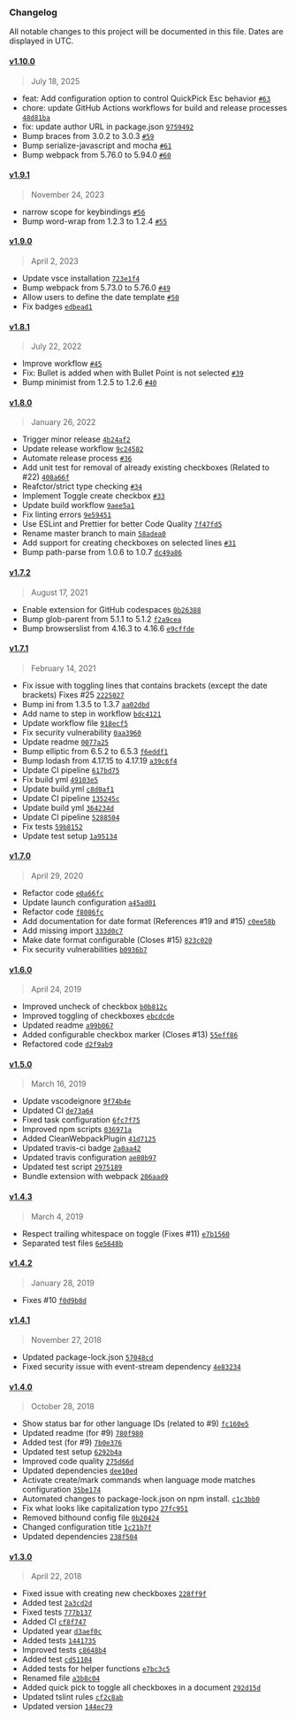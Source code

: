 ### Changelog 

 All notable changes to this project will be documented in this file. Dates are displayed in UTC.

 
#### [v1.10.0](https://github.com/PKief/vscode-markdown-checkbox/compare/v1.9.1...v1.10.0) 

> July 18, 2025 

- feat: Add configuration option to control QuickPick Esc behavior [`#63`](https://github.com/PKief/vscode-markdown-checkbox/pull/63)
- chore: update GitHub Actions workflows for build and release processes [`48d81ba`](https://github.com/PKief/vscode-markdown-checkbox/commit/48d81ba)
- fix: update author URL in package.json [`9759492`](https://github.com/PKief/vscode-markdown-checkbox/commit/9759492)
- Bump braces from 3.0.2 to 3.0.3 [`#59`](https://github.com/PKief/vscode-markdown-checkbox/pull/59)
- Bump serialize-javascript and mocha [`#61`](https://github.com/PKief/vscode-markdown-checkbox/pull/61)
- Bump webpack from 5.76.0 to 5.94.0 [`#60`](https://github.com/PKief/vscode-markdown-checkbox/pull/60)
 
#### [v1.9.1](https://github.com/PKief/vscode-markdown-checkbox/compare/v1.9.0...v1.9.1) 

> November 24, 2023 

- narrow scope for keybindings [`#56`](https://github.com/PKief/vscode-markdown-checkbox/pull/56)
- Bump word-wrap from 1.2.3 to 1.2.4 [`#55`](https://github.com/PKief/vscode-markdown-checkbox/pull/55)
 
#### [v1.9.0](https://github.com/PKief/vscode-markdown-checkbox/compare/v1.8.1...v1.9.0) 

> April 2, 2023 

- Update vsce installation [`723e1f4`](https://github.com/PKief/vscode-markdown-checkbox/commit/723e1f4)
- Bump webpack from 5.73.0 to 5.76.0 [`#49`](https://github.com/PKief/vscode-markdown-checkbox/pull/49)
- Allow users to define the date template [`#50`](https://github.com/PKief/vscode-markdown-checkbox/pull/50)
- Fix badges [`edbead1`](https://github.com/PKief/vscode-markdown-checkbox/commit/edbead1)
 
#### [v1.8.1](https://github.com/PKief/vscode-markdown-checkbox/compare/v1.8.0...v1.8.1) 

> July 22, 2022 

- Improve workflow [`#45`](https://github.com/PKief/vscode-markdown-checkbox/pull/45)
- Fix: Bullet is added when with Bullet Point is not selected [`#39`](https://github.com/PKief/vscode-markdown-checkbox/pull/39)
- Bump minimist from 1.2.5 to 1.2.6 [`#40`](https://github.com/PKief/vscode-markdown-checkbox/pull/40)
 
#### [v1.8.0](https://github.com/PKief/vscode-markdown-checkbox/compare/v1.7.2...v1.8.0) 

> January 26, 2022 

- Trigger minor release [`4b24af2`](https://github.com/PKief/vscode-markdown-checkbox/commit/4b24af2)
- Update release workflow [`9c24582`](https://github.com/PKief/vscode-markdown-checkbox/commit/9c24582)
- Automate release process [`#36`](https://github.com/PKief/vscode-markdown-checkbox/pull/36)
- Add unit test for removal of already existing checkboxes (Related to #22) [`408a66f`](https://github.com/PKief/vscode-markdown-checkbox/commit/408a66f)
- Reafctor/strict type checking [`#34`](https://github.com/PKief/vscode-markdown-checkbox/pull/34)
- Implement Toggle create checkbox [`#33`](https://github.com/PKief/vscode-markdown-checkbox/pull/33)
- Update build workflow [`9aee5a1`](https://github.com/PKief/vscode-markdown-checkbox/commit/9aee5a1)
- Fix linting errors [`9e59451`](https://github.com/PKief/vscode-markdown-checkbox/commit/9e59451)
- Use ESLint and Prettier for better Code Quality [`7f47fd5`](https://github.com/PKief/vscode-markdown-checkbox/commit/7f47fd5)
- Rename master branch to main [`58adea0`](https://github.com/PKief/vscode-markdown-checkbox/commit/58adea0)
- Add support for creating checkboxes on selected lines [`#31`](https://github.com/PKief/vscode-markdown-checkbox/pull/31)
- Bump path-parse from 1.0.6 to 1.0.7 [`dc49a86`](https://github.com/PKief/vscode-markdown-checkbox/commit/dc49a86)
 
#### [v1.7.2](https://github.com/PKief/vscode-markdown-checkbox/compare/v1.7.1...v1.7.2) 

> August 17, 2021 

- Enable extension for GitHub codespaces [`0b26388`](https://github.com/PKief/vscode-markdown-checkbox/commit/0b26388)
- Bump glob-parent from 5.1.1 to 5.1.2 [`f2a9cea`](https://github.com/PKief/vscode-markdown-checkbox/commit/f2a9cea)
- Bump browserslist from 4.16.3 to 4.16.6 [`e9cffde`](https://github.com/PKief/vscode-markdown-checkbox/commit/e9cffde)
 
#### [v1.7.1](https://github.com/PKief/vscode-markdown-checkbox/compare/v1.7.0...v1.7.1) 

> February 14, 2021 

- Fix issue with toggling lines that contains brackets (except the date brackets) Fixes #25 [`2225027`](https://github.com/PKief/vscode-markdown-checkbox/commit/2225027)
- Bump ini from 1.3.5 to 1.3.7 [`aa02dbd`](https://github.com/PKief/vscode-markdown-checkbox/commit/aa02dbd)
- Add name to step in workflow [`bdc4121`](https://github.com/PKief/vscode-markdown-checkbox/commit/bdc4121)
- Update workflow file [`918ecf5`](https://github.com/PKief/vscode-markdown-checkbox/commit/918ecf5)
- Fix security vulnerability [`0aa3960`](https://github.com/PKief/vscode-markdown-checkbox/commit/0aa3960)
- Update readme [`0077a25`](https://github.com/PKief/vscode-markdown-checkbox/commit/0077a25)
- Bump elliptic from 6.5.2 to 6.5.3 [`f6eddf1`](https://github.com/PKief/vscode-markdown-checkbox/commit/f6eddf1)
- Bump lodash from 4.17.15 to 4.17.19 [`a39c6f4`](https://github.com/PKief/vscode-markdown-checkbox/commit/a39c6f4)
- Update CI pipeline [`617bd75`](https://github.com/PKief/vscode-markdown-checkbox/commit/617bd75)
- Fix build yml [`49103e5`](https://github.com/PKief/vscode-markdown-checkbox/commit/49103e5)
- Update build.yml [`c8d0af1`](https://github.com/PKief/vscode-markdown-checkbox/commit/c8d0af1)
- Update CI pipeline [`135245c`](https://github.com/PKief/vscode-markdown-checkbox/commit/135245c)
- Update build yml [`364234d`](https://github.com/PKief/vscode-markdown-checkbox/commit/364234d)
- Update CI pipeline [`5288504`](https://github.com/PKief/vscode-markdown-checkbox/commit/5288504)
- Fix tests [`59b8152`](https://github.com/PKief/vscode-markdown-checkbox/commit/59b8152)
- Update test setup [`1a95134`](https://github.com/PKief/vscode-markdown-checkbox/commit/1a95134)
 
#### [v1.7.0](https://github.com/PKief/vscode-markdown-checkbox/compare/v1.6.0...v1.7.0) 

> April 29, 2020 

- Refactor code [`e0a66fc`](https://github.com/PKief/vscode-markdown-checkbox/commit/e0a66fc)
- Update launch configuration [`a45ad01`](https://github.com/PKief/vscode-markdown-checkbox/commit/a45ad01)
- Refactor code [`f8086fc`](https://github.com/PKief/vscode-markdown-checkbox/commit/f8086fc)
- Add documentation for date format (References #19 and #15) [`c0ee58b`](https://github.com/PKief/vscode-markdown-checkbox/commit/c0ee58b)
- Add missing import [`333d0c7`](https://github.com/PKief/vscode-markdown-checkbox/commit/333d0c7)
- Make date format configurable (Closes #15) [`823c020`](https://github.com/PKief/vscode-markdown-checkbox/commit/823c020)
- Fix security vulnerabilities [`b0936b7`](https://github.com/PKief/vscode-markdown-checkbox/commit/b0936b7)
 
#### [v1.6.0](https://github.com/PKief/vscode-markdown-checkbox/compare/v1.5.0...v1.6.0) 

> April 24, 2019 

- Improved uncheck of checkbox [`b0b812c`](https://github.com/PKief/vscode-markdown-checkbox/commit/b0b812c)
- Improved toggling of checkboxes [`ebcdcde`](https://github.com/PKief/vscode-markdown-checkbox/commit/ebcdcde)
- Updated readme [`a99b067`](https://github.com/PKief/vscode-markdown-checkbox/commit/a99b067)
- Added configurable checkbox marker (Closes #13) [`55eff86`](https://github.com/PKief/vscode-markdown-checkbox/commit/55eff86)
- Refactored code [`d2f9ab9`](https://github.com/PKief/vscode-markdown-checkbox/commit/d2f9ab9)
 
#### [v1.5.0](https://github.com/PKief/vscode-markdown-checkbox/compare/v1.4.3...v1.5.0) 

> March 16, 2019 

- Update vscodeignore [`9f74b4e`](https://github.com/PKief/vscode-markdown-checkbox/commit/9f74b4e)
- Updated CI [`de73a64`](https://github.com/PKief/vscode-markdown-checkbox/commit/de73a64)
- Fixed task configuration [`6fc7f75`](https://github.com/PKief/vscode-markdown-checkbox/commit/6fc7f75)
- Improved npm scripts [`036971a`](https://github.com/PKief/vscode-markdown-checkbox/commit/036971a)
- Added CleanWebpackPlugin [`41d7125`](https://github.com/PKief/vscode-markdown-checkbox/commit/41d7125)
- Updated travis-ci badge [`2a0aa42`](https://github.com/PKief/vscode-markdown-checkbox/commit/2a0aa42)
- Updated travis configuration [`ae80b97`](https://github.com/PKief/vscode-markdown-checkbox/commit/ae80b97)
- Updated test script [`2975189`](https://github.com/PKief/vscode-markdown-checkbox/commit/2975189)
- Bundle extension with webpack [`206aad9`](https://github.com/PKief/vscode-markdown-checkbox/commit/206aad9)
 
#### [v1.4.3](https://github.com/PKief/vscode-markdown-checkbox/compare/v1.4.2...v1.4.3) 

> March 4, 2019 

- Respect trailing whitespace on toggle (Fixes #11) [`e7b1560`](https://github.com/PKief/vscode-markdown-checkbox/commit/e7b1560)
- Separated test files [`6e5648b`](https://github.com/PKief/vscode-markdown-checkbox/commit/6e5648b)
 
#### [v1.4.2](https://github.com/PKief/vscode-markdown-checkbox/compare/v1.4.1...v1.4.2) 

> January 28, 2019 

- Fixes #10 [`f0d9b8d`](https://github.com/PKief/vscode-markdown-checkbox/commit/f0d9b8d)
 
#### [v1.4.1](https://github.com/PKief/vscode-markdown-checkbox/compare/v1.4.0...v1.4.1) 

> November 27, 2018 

- Updated package-lock.json [`57048cd`](https://github.com/PKief/vscode-markdown-checkbox/commit/57048cd)
- Fixed security issue with event-stream dependency [`4e83234`](https://github.com/PKief/vscode-markdown-checkbox/commit/4e83234)
 
#### [v1.4.0](https://github.com/PKief/vscode-markdown-checkbox/compare/v1.3.0...v1.4.0) 

> October 28, 2018 

- Show status bar for other language IDs (related to #9) [`fc160e5`](https://github.com/PKief/vscode-markdown-checkbox/commit/fc160e5)
- Updated readme (for #9) [`780f980`](https://github.com/PKief/vscode-markdown-checkbox/commit/780f980)
- Added test (for #9) [`7b0e376`](https://github.com/PKief/vscode-markdown-checkbox/commit/7b0e376)
- Updated test setup [`6292b4a`](https://github.com/PKief/vscode-markdown-checkbox/commit/6292b4a)
- Improved code quality [`275d66d`](https://github.com/PKief/vscode-markdown-checkbox/commit/275d66d)
- Updated dependencies [`dee10ed`](https://github.com/PKief/vscode-markdown-checkbox/commit/dee10ed)
- Activate create/mark commands when language mode matches configuration [`35be174`](https://github.com/PKief/vscode-markdown-checkbox/commit/35be174)
- Automated changes to package-lock.json on npm install. [`c1c3bb0`](https://github.com/PKief/vscode-markdown-checkbox/commit/c1c3bb0)
- Fix what looks like capitalization typo [`27fc951`](https://github.com/PKief/vscode-markdown-checkbox/commit/27fc951)
- Removed bithound config file [`0b20424`](https://github.com/PKief/vscode-markdown-checkbox/commit/0b20424)
- Changed configuration title [`1c21b7f`](https://github.com/PKief/vscode-markdown-checkbox/commit/1c21b7f)
- Updated dependencies [`238f504`](https://github.com/PKief/vscode-markdown-checkbox/commit/238f504)
 
#### [v1.3.0](https://github.com/PKief/vscode-markdown-checkbox/compare/v1.2.0...v1.3.0) 

> April 22, 2018 

- Fixed issue with creating new checkboxes [`228ff9f`](https://github.com/PKief/vscode-markdown-checkbox/commit/228ff9f)
- Added test [`2a3cd2d`](https://github.com/PKief/vscode-markdown-checkbox/commit/2a3cd2d)
- Fixed tests [`777b137`](https://github.com/PKief/vscode-markdown-checkbox/commit/777b137)
- Added CI [`cf8f747`](https://github.com/PKief/vscode-markdown-checkbox/commit/cf8f747)
- Updated year [`d3aef0c`](https://github.com/PKief/vscode-markdown-checkbox/commit/d3aef0c)
- Added tests [`1441735`](https://github.com/PKief/vscode-markdown-checkbox/commit/1441735)
- Improved tests [`c8648b4`](https://github.com/PKief/vscode-markdown-checkbox/commit/c8648b4)
- Added test [`cd51104`](https://github.com/PKief/vscode-markdown-checkbox/commit/cd51104)
- Added tests for helper functions [`e7bc3c5`](https://github.com/PKief/vscode-markdown-checkbox/commit/e7bc3c5)
- Renamed file [`a3b8c04`](https://github.com/PKief/vscode-markdown-checkbox/commit/a3b8c04)
- Added quick pick to toggle all checkboxes in a document [`292d15d`](https://github.com/PKief/vscode-markdown-checkbox/commit/292d15d)
- Updated tslint rules [`cf2c8ab`](https://github.com/PKief/vscode-markdown-checkbox/commit/cf2c8ab)
- Updated version [`144ec79`](https://github.com/PKief/vscode-markdown-checkbox/commit/144ec79)
